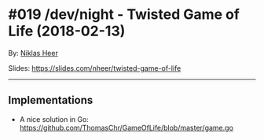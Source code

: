 # #019 /dev/night - Twisted Game of Life (2018-02-13)

By: [Niklas Heer](https://github.com/niklas-heer)

Slides: https://slides.com/nheer/twisted-game-of-life


---

## Implementations

- A nice solution in Go: https://github.com/ThomasChr/GameOfLife/blob/master/game.go
